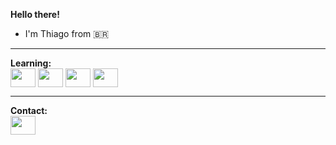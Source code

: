 
<strong>Hello there!</strong>
- I'm Thiago from :brazil:
___

<strong>Learning:</strong>
 <br>
 <img align="center" src="https://cdn.jsdelivr.net/gh/devicons/devicon/icons/python/python-original.svg" height="30" width="40"> <img align="center" src="https://cdn.jsdelivr.net/gh/devicons/devicon/icons/html5/html5-original.svg" height="30" width="40"> <img align="center" src="https://cdn.jsdelivr.net/gh/devicons/devicon/icons/css3/css3-original.svg" height="30" width="40"> <img align="center" src="https://cdn.jsdelivr.net/gh/devicons/devicon/icons/javascript/javascript-original.svg" height="30" width="40">
 
 
___
 <strong>Contact:</strong>
  <br>
<a href="https://www.linkedin.com/in/thiago-paes-de-carvalho-6567b750/"><img align="center" src="https://cdn.jsdelivr.net/gh/devicons/devicon/icons/linkedin/linkedin-original.svg" height="30" width="40"></a>
